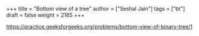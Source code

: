 +++
title = "Bottom view of a tree"
author = ["Seshal Jain"]
tags = ["bt"]
draft = false
weight = 2165
+++

<https://practice.geeksforgeeks.org/problems/bottom-view-of-binary-tree/1>
